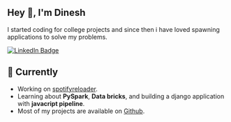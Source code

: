 <h2>Hey 👋, I'm Dinesh</h2>
<p>I started coding for college projects and since then i have loved spawning applications to solve my problems.</p>
<p><a href="https://www.linkedin.com/in/dineshzstp/"><img src="https://img.shields.io/badge/-@dineshzstp-0077B5?style=flat-square&amp;labelColor=0077B5&amp;logo=LinkedIn&amp;link=https://www.linkedin.com/in/dineshzstp/" alt="LinkedIn Badge"></a></p>
<h2>🎲 Currently</h2>
<ul>
<li>Working on <a href="https://github.com/dineshzstp/spotifyreloader">spotifyreloader</a>.</li>
<li>Learning about <strong>PySpark</strong>, <strong>Data bricks</strong>, and building a django application with <strong>javacript pipeline</strong>.</li>
<li>Most of my projects are available on <a href="https://github.com/dineshzstp">Github</a>.</li>
</ul>
